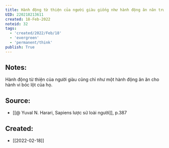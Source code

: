 ```yaml
---
title: Hành động từ thiện của người giàu giống như hành động ăn năn trước sự bóc lột của mình
UID: 220218213611
created: 18-Feb-2022
noteid: 32
tags:
  - 'created/2022/Feb/18'
  - 'evergreen'
  - 'permanent/think'
publish: True
---
```

## Notes:
Hành động từ thiện của người giàu cũng chỉ như một hành động ăn ăn cho hành vi bóc lột của họ.

## Source:
- [[@ Yuval N. Harari, Sapiens lược sử loài người]], p.387


## Created:
- [[2022-02-18]]
